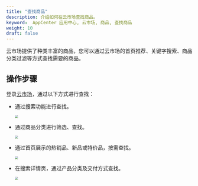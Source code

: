 ```yaml
---
title: "查找商品"
description: 介绍如何在云市场查找商品。
keyword:  AppCenter 应用中心, 云市场, 商品, 查找商品
weight: 10
draft: false
---
```


云市场提供了种类丰富的商品，您可以通过云市场的首页推荐、关键字搜索、商品分类过滤等方式查找需要的商品。

## 操作步骤

登录[云市场](https://marketplace.qingcloud.com/)，通过以下方式进行查找：

- 通过搜索功能进行查找。

   <img src="../../_images/um_find_function.png" style="zoom:50%;" />

- 通过商品分类进行筛选、查找。

   <img src="../../_images/um_app_classification.png" style="zoom:50%;" />

- 通过首页展示的热销品、新品或特价品，按需查找。

   <img src="../../_images/um_hot_app.png" style="zoom:50%;" />

- 在搜索详情页，通过产品分类及交付方式查找。

   <img src="../../_images/um_app_payment.png" style="zoom:50%;" />

<!--  在应用中心查找

1. 登录 QingCloud 管理控制台。

2. 选择**产品与服务** > **AppCenter** > **应用中心**，进入**应用中心**页面。

   <img src="../../_images/um_appcenter.png" style="zoom:50%;" />

3. 通过**分类**或者**搜索**，查找您所需的应用。

   > **说明**
   >
   > 您也可以在左侧导航栏中，查找常见的应用。

   <img src="../../_images/um_appcenter_search.png" style="zoom:50%;" />

4. 选择您查看的应用，点击**查看详情**，进入应用详细信息页面。

   ![](../../_images/um_view_details.png)

5. 您可以根据点击简介、价格、信息以及版本，查看对应的详细信息。

   ![](../../_images/um_app_details.png)--